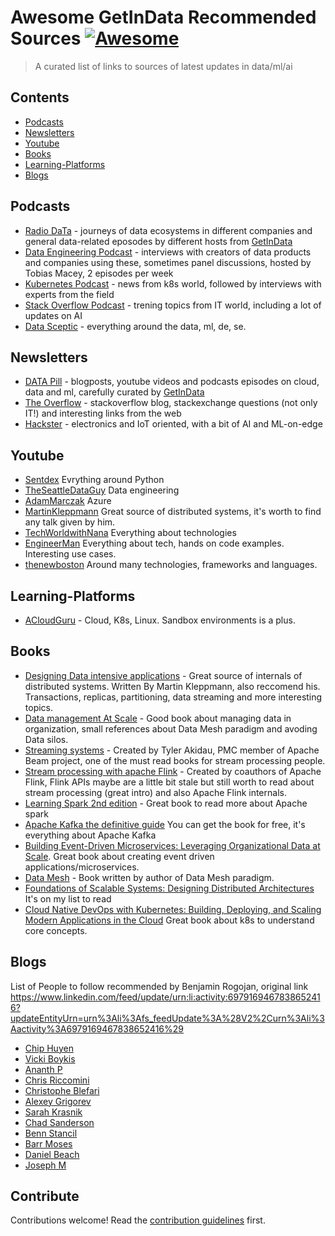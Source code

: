 # Awesome GetInData Recommended Sources [![Awesome](https://awesome.re/badge.svg)](https://awesome.re)

> A curated list of links to sources of latest updates in data/ml/ai


## Contents

- [Podcasts](#podcasts)
- [Newsletters](#newsletters)
- [Youtube](#youtube)
- [Books](#books)
- [Learning-Platforms](<learning-platforms>)
- [Blogs](#blogs)


## Podcasts

- [Radio DaTa](https://shows.acast.com/radio-data) - journeys of data ecosystems in different companies and general data-related eposodes by different hosts from [GetInData](https://getindata.com)
- [Data Engineering Podcast](https://www.dataengineeringpodcast.com/) - interviews with creators of data products and companies using these, sometimes panel discussions, hosted by Tobias Macey, 2 episodes per week
- [Kubernetes Podcast](https://kubernetespodcast.com/) - news from k8s world, followed by interviews with experts from the field
- [Stack Overflow Podcast](https://stackoverflow.blog/podcast/) - trening topics from IT world, including a lot of updates on AI
- [Data Sceptic](https://open.spotify.com/show/1BZN7H3ikovSejhwQTzNm4) - everything around the data, ml, de, se.

## Newsletters

- [DATA Pill](https://datapill.tech/) - blogposts, youtube videos and podcasts episodes on cloud, data and ml, carefully curated by [GetInData](https://getindata.com)
- [The Overflow](https://stackoverflow.blog/newsletter/) - stackoverflow blog, stackexchange questions (not only IT!) and interesting links from the web
- [Hackster](https://www.hackster.io/newsletter/sign_up) - electronics and IoT oriented, with a bit of AI and ML-on-edge

## Youtube
- [Sentdex](https://www.youtube.com/channel/UCfzlCWGWYyIQ0aLC5w48gBQ) Evrything around Python
- [TheSeattleDataGuy](https://www.youtube.com/c/SeattleDataGuy?app=desktop) Data engineering
- [AdamMarczak](https://www.youtube.com/c/Azure4Everyone) Azure
- [MartinKleppmann](https://www.youtube.com/channel/UClB4KPy5LkJj1t3SgYVtMOQ) Great source of distributed systems, it's worth to find any talk given by him.
- [TechWorldwithNana](https://www.youtube.com/c/TechWorldwithNana) Everything about technologies
- [EngineerMan](https://www.youtube.com/c/EngineerMan) Everything about tech, hands on code examples. Interesting use cases.
- [thenewboston](https://www.youtube.com/user/thenewboston) Around many technologies, frameworks and languages.


## Learning-Platforms
- [ACloudGuru](https://acloudguru.com/) - Cloud, K8s, Linux. Sandbox environments is a plus.

## Books
- [Designing Data intensive applications](https://www.amazon.pl/Designing-Data-Intensive-Applications-Reliable-Maintainable/dp/1449373321) - Great source of internals of distributed systems. Written By Martin Kleppmann, also reccomend his. Transactions, replicas, partitioning, data streaming and more interesting topics.
- [Data management At Scale](https://www.amazon.pl/Data-Management-Scale-Enterprise-Architecture/dp/149205478X) - Good book about managing data in organization, small references about Data Mesh paradigm and avoding Data silos.
- [Streaming systems](https://www.amazon.pl/Streaming-Systems-Where-Large-Scale-Processing/dp/1491983876) - Created by Tyler Akidau, PMC member of Apache Beam project, one of the must read books for stream processing people.
- [Stream processing with apache Flink](https://www.amazon.pl/Stream-Processing-Apache-Flink-Implementation/dp/149197429X) - Created by coauthors of Apache Flink, Flink APIs maybe are a little bit stale but still worth to read about stream processing (great intro) and also Apache Flink internals.
- [Learning Spark 2nd edition](https://www.amazon.pl/Learning-Spark-Lightning-fast-Data-Analytics/dp/1492050040) - Great book to read more about Apache spark
- [Apache Kafka the definitive guide](https://www.confluent.io/resources/kafka-the-definitive-guide-v2/) You can get the book for free, it's everything about Apache Kafka
- [Building Event-Driven Microservices: Leveraging Organizational Data at Scale](https://www.amazon.pl/Building-Event-Driven-Microservices-Leveraging-Organizational/dp/1492057894). Great book about creating event driven applications/microservices.
- [Data Mesh](https://www.amazon.pl/Data-Mesh-Delivering-Data-Driven-Value/dp/1492092398) - Book written by author of Data Mesh paradigm. 
- [Foundations of Scalable Systems: Designing Distributed Architectures](https://www.amazon.pl/Foundations-Scalable-Systems-Distributed-Architectures/dp/1098106067) It's on my list to read
- [Cloud Native DevOps with Kubernetes: Building, Deploying, and Scaling Modern Applications in the Cloud](https://www.amazon.pl/Cloud-Native-DevOps-Kubernetes-Applications/dp/1098116828) Great book about k8s to understand core concepts.

## Blogs
List of People to follow recommended by Benjamin Rogojan, original link https://www.linkedin.com/feed/update/urn:li:activity:6979169467838652416?updateEntityUrn=urn%3Ali%3Afs_feedUpdate%3A%28V2%2Curn%3Ali%3Aactivity%3A6979169467838652416%29

- [Chip Huyen](https://huyenchip.com/blog/)
- [Vicki Boykis](https://vickiboykis.com/)
- [Ananth P](https://www.dataengineeringweekly.com/)
- [Chris Riccomini](https://cnr.sh/essays/)
- [Christophe Blefari](https://www.blef.fr/author/christopheblefari/)
- [Alexey Grigorev](https://datatalks.club/)
- [Sarah Krasnik](https://sarahsnewsletter.substack.com/)
- [Chad Sanderson](https://dataproducts.substack.com/)
- [Benn Stancil](https://benn.substack.com/)
- [Barr Moses](https://barrmoses.medium.com/)
- [Daniel Beach](https://www.confessionsofadataguy.com/)
- [Joseph M](https://www.startdataengineering.com/)

## Contribute

Contributions welcome! Read the [contribution guidelines](contributing.md) first.
